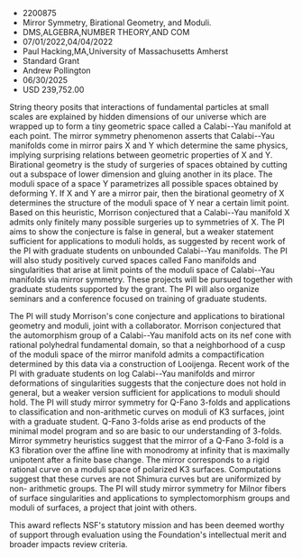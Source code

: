 
* 2200875
* Mirror Symmetry, Birational Geometry, and Moduli.
* DMS,ALGEBRA,NUMBER THEORY,AND COM
* 07/01/2022,04/04/2022
* Paul Hacking,MA,University of Massachusetts Amherst
* Standard Grant
* Andrew Pollington
* 06/30/2025
* USD 239,752.00

String theory posits that interactions of fundamental particles at small scales
are explained by hidden dimensions of our universe which are wrapped up to form
a tiny geometric space called a Calabi--Yau manifold at each point. The mirror
symmetry phenomenon asserts that Calabi--Yau manifolds come in mirror pairs X
and Y which determine the same physics, implying surprising relations between
geometric properties of X and Y. Birational geometry is the study of surgeries
of spaces obtained by cutting out a subspace of lower dimension and gluing
another in its place. The moduli space of a space Y parametrizes all possible
spaces obtained by deforming Y. If X and Y are a mirror pair, then the
birational geometry of X determines the structure of the moduli space of Y near
a certain limit point. Based on this heuristic, Morrison conjectured that a
Calabi--Yau manifold X admits only finitely many possible surgeries up to
symmetries of X. The PI aims to show the conjecture is false in general, but a
weaker statement sufficient for applications to moduli holds, as suggested by
recent work of the PI with graduate students on unbounded Calabi--Yau manifolds.
The PI will also study positively curved spaces called Fano manifolds and
singularities that arise at limit points of the moduli space of Calabi--Yau
manifolds via mirror symmetry. These projects will be pursued together with
graduate students supported by the grant. The PI will also organize seminars and
a conference focused on training of graduate students.

The PI will study Morrison's cone conjecture and applications to birational
geometry and moduli, joint with a collaborator. Morrison conjectured that the
automorphism group of a Calabi--Yau manifold acts on its nef cone with rational
polyhedral fundamental domain, so that a neighborhood of a cusp of the moduli
space of the mirror manifold admits a compactification determined by this data
via a construction of Looijenga. Recent work of the PI with graduate students on
log Calabi--Yau manifolds and mirror deformations of singularities suggests that
the conjecture does not hold in general, but a weaker version sufficient for
applications to moduli should hold. The PI will study mirror symmetry for Q-Fano
3-folds and applications to classification and non-arithmetic curves on moduli
of K3 surfaces, joint with a graduate student. Q-Fano 3-folds arise as end
products of the minimal model program and so are basic to our understanding of
3-folds. Mirror symmetry heuristics suggest that the mirror of a Q-Fano 3-fold
is a K3 fibration over the affine line with monodromy at infinity that is
maximally unipotent after a finite base change. The mirror corresponds to a
rigid rational curve on a moduli space of polarized K3 surfaces. Computations
suggest that these curves are not Shimura curves but are uniformized by non-
arithmetic groups. The PI will study mirror symmetry for Milnor fibers of
surface singularities and applications to symplectomorphism groups and moduli of
surfaces, a project that joint with others.

This award reflects NSF's statutory mission and has been deemed worthy of
support through evaluation using the Foundation's intellectual merit and broader
impacts review criteria.
